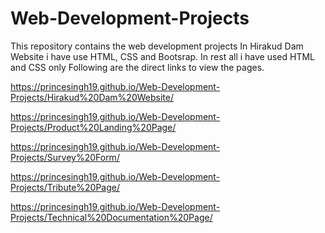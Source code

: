 # Web-Development-Projects
This repository contains the web development projects
In Hirakud Dam Website i have use HTML, CSS and Bootsrap.
In rest all i have used HTML and CSS only
Following are the direct links to view the pages.

https://princesingh19.github.io/Web-Development-Projects/Hirakud%20Dam%20Website/

https://princesingh19.github.io/Web-Development-Projects/Product%20Landing%20Page/

https://princesingh19.github.io/Web-Development-Projects/Survey%20Form/

https://princesingh19.github.io/Web-Development-Projects/Tribute%20Page/

https://princesingh19.github.io/Web-Development-Projects/Technical%20Documentation%20Page/




